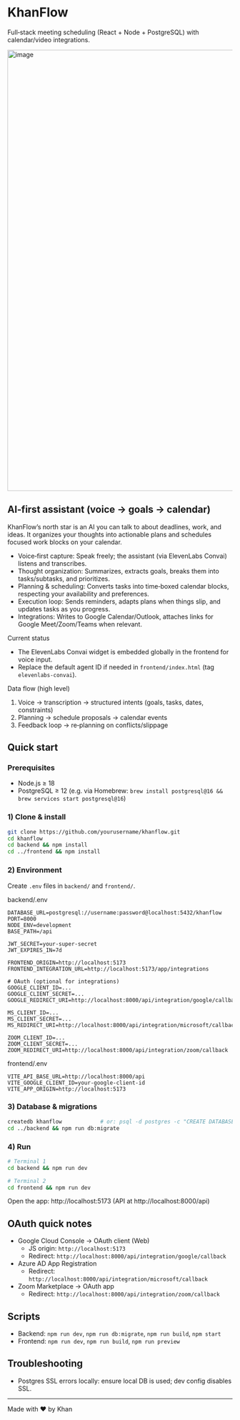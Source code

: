 # KhanFlow

Full‑stack meeting scheduling (React + Node + PostgreSQL) with calendar/video integrations.

<img width="1784" height="988" alt="image" src="https://github.com/user-attachments/assets/f060a017-df50-4e96-86bb-91148531ef68" />


## AI‑first assistant (voice → goals → calendar)

KhanFlow’s north star is an AI you can talk to about deadlines, work, and ideas. It organizes your thoughts into actionable plans and schedules focused work blocks on your calendar.

- Voice‑first capture: Speak freely; the assistant (via ElevenLabs Convai) listens and transcribes.
- Thought organization: Summarizes, extracts goals, breaks them into tasks/subtasks, and prioritizes.
- Planning & scheduling: Converts tasks into time‑boxed calendar blocks, respecting your availability and preferences.
- Execution loop: Sends reminders, adapts plans when things slip, and updates tasks as you progress.
- Integrations: Writes to Google Calendar/Outlook, attaches links for Google Meet/Zoom/Teams when relevant.

Current status
- The ElevenLabs Convai widget is embedded globally in the frontend for voice input.
- Replace the default agent ID if needed in `frontend/index.html` (tag `elevenlabs-convai`).

Data flow (high level)
1) Voice → transcription → structured intents (goals, tasks, dates, constraints)
2) Planning → schedule proposals → calendar events
3) Feedback loop → re‑planning on conflicts/slippage


## Quick start

### Prerequisites
- Node.js ≥ 18
- PostgreSQL ≥ 12 (e.g. via Homebrew: `brew install postgresql@16 && brew services start postgresql@16`)

### 1) Clone & install
```bash
git clone https://github.com/yourusername/khanflow.git
cd khanflow
cd backend && npm install
cd ../frontend && npm install
```

### 2) Environment
Create `.env` files in `backend/` and `frontend/`.

backend/.env
```env
DATABASE_URL=postgresql://username:password@localhost:5432/khanflow
PORT=8000
NODE_ENV=development
BASE_PATH=/api

JWT_SECRET=your-super-secret
JWT_EXPIRES_IN=7d

FRONTEND_ORIGIN=http://localhost:5173
FRONTEND_INTEGRATION_URL=http://localhost:5173/app/integrations

# OAuth (optional for integrations)
GOOGLE_CLIENT_ID=...
GOOGLE_CLIENT_SECRET=...
GOOGLE_REDIRECT_URI=http://localhost:8000/api/integration/google/callback

MS_CLIENT_ID=...
MS_CLIENT_SECRET=...
MS_REDIRECT_URI=http://localhost:8000/api/integration/microsoft/callback

ZOOM_CLIENT_ID=...
ZOOM_CLIENT_SECRET=...
ZOOM_REDIRECT_URI=http://localhost:8000/api/integration/zoom/callback
```

frontend/.env
```env
VITE_API_BASE_URL=http://localhost:8000/api
VITE_GOOGLE_CLIENT_ID=your-google-client-id
VITE_APP_ORIGIN=http://localhost:5173
```

### 3) Database & migrations
```bash
createdb khanflow            # or: psql -d postgres -c "CREATE DATABASE khanflow;"
cd ../backend && npm run db:migrate
```

### 4) Run
```bash
# Terminal 1
cd backend && npm run dev

# Terminal 2
cd frontend && npm run dev
```

Open the app: http://localhost:5173 (API at http://localhost:8000/api)

## OAuth quick notes
- Google Cloud Console → OAuth client (Web)
  - JS origin: `http://localhost:5173`
  - Redirect: `http://localhost:8000/api/integration/google/callback`
- Azure AD App Registration
  - Redirect: `http://localhost:8000/api/integration/microsoft/callback`
- Zoom Marketplace → OAuth app
  - Redirect: `http://localhost:8000/api/integration/zoom/callback`

## Scripts
- Backend: `npm run dev`, `npm run db:migrate`, `npm run build`, `npm start`
- Frontend: `npm run dev`, `npm run build`, `npm run preview`

## Troubleshooting
- Postgres SSL errors locally: ensure local DB is used; dev config disables SSL.

---
Made with ❤️ by Khan
